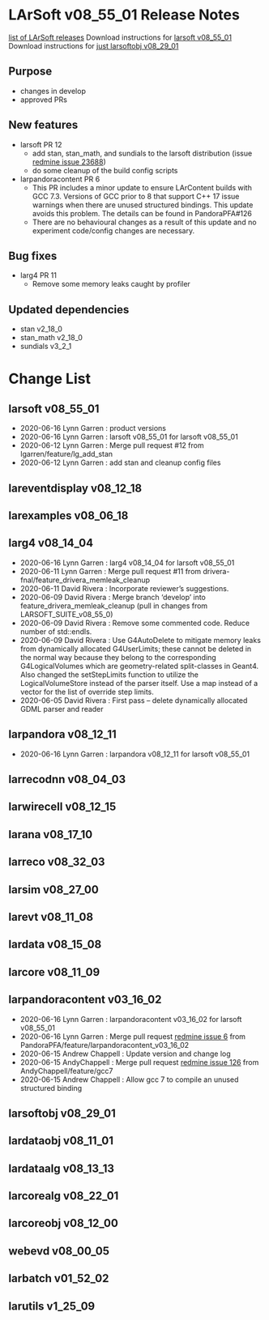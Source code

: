 LArSoft v08_55_01 Release Notes
======================================================================

[list of LArSoft releases](LArSoft_release_list)
Download instructions for [larsoft v08_55_01](http://scisoft.fnal.gov/scisoft/bundles/larsoft/v08_55_01/larsoft-v08_55_01.html)
Download instructions for [just larsoftobj v08_29_01](http://scisoft.fnal.gov/scisoft/bundles/larsoftobj/v08_29_01/larsoftobj-v08_29_01.html)

Purpose
--------------------

-   changes in develop
-   approved PRs

New features
------------------------------

-   larsoft PR 12
    -   add stan, stan_math, and sundials to the larsoft distribution (issue [redmine issue 23688](https://cdcvs.fnal.gov/redmine/issues/23688))
    -   do some cleanup of the build config scripts
-   larpandoracontent PR 6
    -   This PR includes a minor update to ensure LArContent builds with GCC 7.3. Versions of GCC prior to 8 that support C++ 17 issue warnings when there are unused structured bindings. This update avoids this problem. The details can be found in PandoraPFA\#126
    -   There are no behavioural changes as a result of this update and no experiment code/config changes are necessary.

Bug fixes
------------------------

-   larg4 PR 11
    -   Remove some memory leaks caught by profiler

Updated dependencies
----------------------------------------------

-   stan v2_18_0
-   stan_math v2_18_0
-   sundials v3_2_1

Change List
============================

larsoft v08_55_01
------------------------------------------

-   2020-06-16 Lynn Garren : product versions
-   2020-06-16 Lynn Garren : larsoft v08_55_01 for larsoft v08_55_01
-   2020-06-12 Lynn Garren : Merge pull request \#12 from lgarren/feature/lg_add_stan
-   2020-06-12 Lynn Garren : add stan and cleanup config files

lareventdisplay v08_12_18
----------------------------------------------------------

larexamples v08_06_18
--------------------------------------------------

larg4 v08_14_04
--------------------------------------

-   2020-06-16 Lynn Garren : larg4 v08_14_04 for larsoft v08_55_01
-   2020-06-11 Lynn Garren : Merge pull request \#11 from drivera-fnal/feature_drivera_memleak_cleanup
-   2020-06-11 David Rivera : Incorporate reviewer’s suggestions.
-   2020-06-09 David Rivera : Merge branch ‘develop’ into feature_drivera_memleak_cleanup (pull in changes from LARSOFT_SUITE_v08_55_0)
-   2020-06-09 David Rivera : Remove some commented code. Reduce number of std::endls.
-   2020-06-09 David Rivera : Use G4AutoDelete to mitigate memory leaks from dynamically allocated G4UserLimits; these cannot be deleted in the normal way because they belong to the corresponding G4LogicalVolumes which are geometry-related split-classes in Geant4. Also changed the setStepLimits function to utilize the LogicalVolumeStore instead of the parser itself. Use a map instead of a vector for the list of override step limits.
-   2020-06-05 David Rivera : First pass – delete dynamically allocated GDML parser and reader

larpandora v08_12_11
------------------------------------------------

-   2020-06-16 Lynn Garren : larpandora v08_12_11 for larsoft v08_55_01

larrecodnn v08_04_03
------------------------------------------------

larwirecell v08_12_15
--------------------------------------------------

larana v08_17_10
----------------------------------------

larreco v08_32_03
------------------------------------------

larsim v08_27_00
----------------------------------------

larevt v08_11_08
----------------------------------------

lardata v08_15_08
------------------------------------------

larcore v08_11_09
------------------------------------------

larpandoracontent v03_16_02
--------------------------------------------------------------

-   2020-06-16 Lynn Garren : larpandoracontent v03_16_02 for larsoft v08_55_01
-   2020-06-16 Lynn Garren : Merge pull request [redmine issue 6](https://cdcvs.fnal.gov/redmine/issues/6) from PandoraPFA/feature/larpandoracontent_v03_16_02
-   2020-06-15 Andrew Chappell : Update version and change log
-   2020-06-15 AndyChappell : Merge pull request [redmine issue 126](https://cdcvs.fnal.gov/redmine/issues/126) from AndyChappell/feature/gcc7
-   2020-06-15 Andrew Chappell : Allow gcc 7 to compile an unused structured binding

larsoftobj v08_29_01
------------------------------------------------

lardataobj v08_11_01
------------------------------------------------

lardataalg v08_13_13
------------------------------------------------

larcorealg v08_22_01
------------------------------------------------

larcoreobj v08_12_00
------------------------------------------------

webevd v08_00_05
----------------------------------------

larbatch v01_52_02
--------------------------------------------

larutils v1_25_09
------------------------------------------
